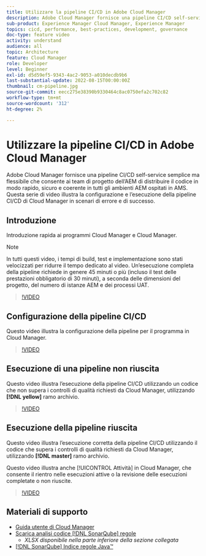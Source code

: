 ```yaml
---
title: Utilizzare la pipeline CI/CD in Adobe Cloud Manager
description: Adobe Cloud Manager fornisce una pipeline CI/CD self-service semplice ma flessibile che consente ai team di progetto dell’AEM di distribuire il codice in modo rapido, sicuro e coerente in tutti gli ambienti AEM ospitati in AMS. Questa serie di video illustra la configurazione e l’esecuzione della pipeline CI/CD di Cloud Manager in scenari di errore e di successo.
sub-product: Experience Manager Cloud Manager, Experience Manager
topics: cicd, performance, best-practices, development, governance
doc-type: feature video
activity: understand
audience: all
topic: Architecture
feature: Cloud Manager
role: Developer
level: Beginner
exl-id: d5d59ef5-9343-4ac2-9053-a010decdb9b6
last-substantial-update: 2022-08-15T00:00:00Z
thumbnail: cm-pipeline.jpg
source-git-commit: eecc275e38390b9330464c8ac0750efa2c702c82
workflow-type: tm+mt
source-wordcount: '312'
ht-degree: 2%

---
```


# Utilizzare la pipeline CI/CD in Adobe Cloud Manager

Adobe Cloud Manager fornisce una pipeline CI/CD self-service semplice ma flessibile che consente ai team di progetto dell’AEM di distribuire il codice in modo rapido, sicuro e coerente in tutti gli ambienti AEM ospitati in AMS. Questa serie di video illustra la configurazione e l’esecuzione della pipeline CI/CD di Cloud Manager in scenari di errore e di successo.

## Introduzione

Introduzione rapida ai programmi Cloud Manager e Cloud Manager.

>[!NOTE]
>
>In tutti questi video, i tempi di build, test e implementazione sono stati velocizzati per ridurre il tempo dedicato al video. Un’esecuzione completa della pipeline richiede in genere 45 minuti o più (incluso il test delle prestazioni obbligatorio di 30 minuti), a seconda delle dimensioni del progetto, del numero di istanze AEM e dei processi UAT.

>[!VIDEO](https://video.tv.adobe.com/v/23082?quality=12&learn=on)

## Configurazione della pipeline CI/CD

Questo video illustra la configurazione della pipeline per il programma in Cloud Manager.

>[!VIDEO](https://video.tv.adobe.com/v/23083?quality=12&learn=on)

## Esecuzione di una pipeline non riuscita

Questo video illustra l’esecuzione della pipeline CI/CD utilizzando un codice che non supera i controlli di qualità richiesti da Cloud Manager, utilizzando **[!DNL yellow]** ramo archivio.

>[!VIDEO](https://video.tv.adobe.com/v/23084?quality=12&learn=on)

## Esecuzione della pipeline riuscita

Questo video illustra l’esecuzione corretta della pipeline CI/CD utilizzando il codice che supera i controlli di qualità richiesti da Cloud Manager, utilizzando **[!DNL master]** ramo archivio.

Questo video illustra anche [!UICONTROL Attività] in Cloud Manager, che consente il rientro nelle esecuzioni attive o la revisione delle esecuzioni completate o non riuscite.

>[!VIDEO](https://video.tv.adobe.com/v/23085?quality=12&learn=on)

## Materiali di supporto

* [Guida utente di Cloud Manager](https://experienceleague.adobe.com/docs/experience-manager-cloud-manager/content/introduction.html?lang=it)
* [Scarica analisi codice [!DNL SonarQube] regole](https://experienceleague.adobe.com/docs/experience-manager-cloud-manager/content/using/code-quality-testing.html)
   * *XLSX disponibile nella parte inferiore della sezione collegata*
* [[!DNL SonarQube] Indice regole Java™](https://rules.sonarsource.com/java/)
